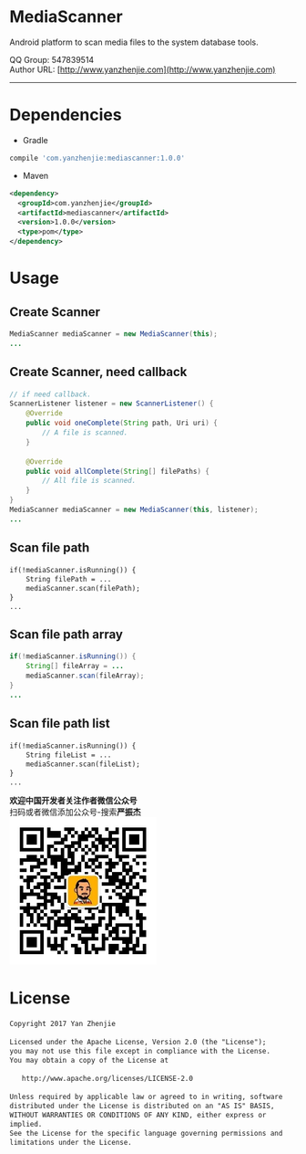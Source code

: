 ﻿# MediaScanner
Android platform to scan media files to the system database tools.  

QQ Group: 547839514  
Author URL: [http://www.yanzhenjie.com](http://www.yanzhenjie.com)  

----

# Dependencies
* Gradle
```groovy
compile 'com.yanzhenjie:mediascanner:1.0.0'
```

* Maven
```xml
<dependency>
  <groupId>com.yanzhenjie</groupId>
  <artifactId>mediascanner</artifactId>
  <version>1.0.0</version>
  <type>pom</type>
</dependency>
```

# Usage

## Create Scanner
```java
MediaScanner mediaScanner = new MediaScanner(this);
...
```

## Create Scanner, need callback
```java
// if need callback.
ScannerListener listener = new ScannerListener() {
    @Override
    public void oneComplete(String path, Uri uri) {
        // A file is scanned.
    }

    @Override
    public void allComplete(String[] filePaths) {
        // All file is scanned.
    }
}
MediaScanner mediaScanner = new MediaScanner(this, listener);
...
```

## Scan file path
```
if(!mediaScanner.isRunning()) {
    String filePath = ...
    mediaScanner.scan(filePath);
}
...
```

## Scan file path array
```java
if(!mediaScanner.isRunning()) {
    String[] fileArray = ...
    mediaScanner.scan(fileArray);
}
...
```

## Scan file path list
```
if(!mediaScanner.isRunning()) {
    String fileList = ...
    mediaScanner.scan(fileList);
}
...
```

**欢迎中国开发者关注作者微信公众号**  
扫码或者微信添加公众号-搜索**严振杰**  
![wechat](./image/wechat.jpg)

# License
```text
Copyright 2017 Yan Zhenjie

Licensed under the Apache License, Version 2.0 (the "License");
you may not use this file except in compliance with the License.
You may obtain a copy of the License at

   http://www.apache.org/licenses/LICENSE-2.0

Unless required by applicable law or agreed to in writing, software
distributed under the License is distributed on an "AS IS" BASIS,
WITHOUT WARRANTIES OR CONDITIONS OF ANY KIND, either express or implied.
See the License for the specific language governing permissions and
limitations under the License.
```